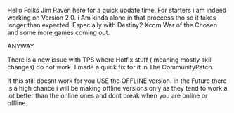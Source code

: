 Hello Folks Jim Raven here for a quick update time.
For starters i am indeed working on Version 2.0. i Am kinda alone in that proccess tho so it takes longer than expected.
Especially with Destiny2 Xcom War of the Chosen and some more games coming out.

ANYWAY

There is a new issue with TPS where Hotfix stuff ( meaning mostly skill changes) do not work.
I made a quick fix for it in The CommunityPatch.

If this still doesnt work for you USE the OFFLINE version.
In the Future there is a high chance i will be making offline versions only as they tend to work a lot better than the online ones 
and dont break when you are online or offline.
